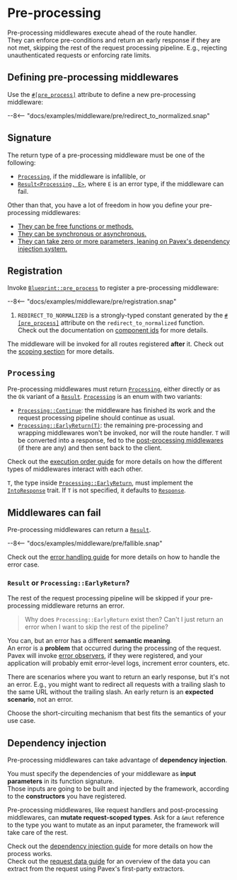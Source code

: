 # Pre-processing

Pre-processing middlewares execute ahead of the route handler.\
They can enforce pre-conditions and return an early response if they are not met,
skipping the rest of the request processing pipeline.
E.g., rejecting unauthenticated requests or enforcing rate limits.

## Defining pre-processing middlewares

Use the [`#[pre_process]`][pre_process_attr] attribute to define a new pre-processing middleware:

--8<-- "docs/examples/middleware/pre/redirect_to_normalized.snap"

## Signature

The return type of a pre-processing middleware must be one of the following:

- [`Processing`](#processing), if the middleware is infallible, or
- [`Result<Processing, E>`](#middlewares-can-fail), where `E` is an error type, if the middleware can fail.

Other than that, you have a lot of freedom in how you define your pre-processing middlewares:

- [They can be free functions or methods.](/guide/attributes/functions_and_methods.md)
- [They can be synchronous or asynchronous.](/guide/attributes/sync_or_async.md)
- [They can take zero or more parameters, leaning on Pavex's dependency injection system.](#dependency-injection)

## Registration

Invoke [`Blueprint::pre_process`](crate::blueprint::Blueprint::pre_process) to register a pre-processing middleware:

--8<-- "docs/examples/middleware/pre/registration.snap"

1. `REDIRECT_TO_NORMALIZED` is a strongly-typed constant generated by the [`#[pre_process]`][pre_process_attr] attribute on the `redirect_to_normalized` function.\
   Check out the documentation on [component ids](/guide/attributes/component_id.md) for more details.

The middleware will be invoked for all routes registered **after** it. Check out the [scoping section](scoping.md) for more details.

## `Processing`

Pre-processing middlewares must return [`Processing`][Processing], either directly or as the `Ok` variant of a [`Result`][Result].
[`Processing`][Processing] is an enum with two variants:

- [`Processing::Continue`][Processing::Continue]: the middleware has finished its work and the request processing pipeline should continue as usual.
- [`Processing::EarlyReturn(T)`][Processing::EarlyReturn]: the remaining pre-processing and wrapping middlewares won't be invoked, nor will the route handler.
  `T` will be converted into a response, fed to the [post-processing middlewares][post-processing] (if there are any) and then sent back to the client.

Check out the [execution order guide](execution_order.md#pre-and-post-early-return) for more details on how the different types of middlewares interact
with each other.

`T`, the type inside [`Processing::EarlyReturn`][Processing::EarlyReturn], must implement the
[`IntoResponse`][IntoResponse] trait.
If `T` is not specified, it defaults to [`Response`][Response].

## Middlewares can fail

Pre-processing middlewares can return a [`Result`][Result].

--8<-- "docs/examples/middleware/pre/fallible.snap"

Check out the [error handling guide](../errors/error_handlers.md) for more details on how to handle the error case.

### `Result` or `Processing::EarlyReturn`?

The rest of the request processing pipeline will be skipped if your pre-processing middleware returns an error.

> Why does `Processing::EarlyReturn` exist then? Can't I just return an error when I want to skip the rest of the pipeline?

You can, but an error has a different **semantic meaning**.\
An error is a **problem** that occurred during the processing of the request.
Pavex will invoke [error observers](../errors/error_observers.md), if they were registered, and your application will
probably emit error-level logs, increment error counters, etc.

There are scenarios where you want to return an early response, but it's not an error.
E.g., you might want to redirect all requests with a trailing slash to the same URL without the trailing slash.
An early return is an **expected scenario**, not an error.

Choose the short-circuiting mechanism that best fits the semantics of your use case.

## Dependency injection

Pre-processing middlewares can take advantage of **dependency injection**.

You must specify the dependencies of your middleware as **input parameters** in its function signature.\
Those inputs are going to be built and injected by the framework,
according to the **constructors** you have registered.

Pre-processing middlewares, like request handlers and post-processing middlewares,
can **mutate request-scoped types**.
Ask for a `&mut` reference to the type you want to mutate as an input parameter, the framework will take care of the rest.

Check out the [dependency injection guide](../dependency_injection/index.md) for more details
on how the process works.\
Check out the [request data guide](../request_data/index.md) for an overview of the data you can extract from the request
using Pavex's first-party extractors.

[IntoResponse]: /api_reference/pavex/response/trait.IntoResponse.html
[Response]: /api_reference/pavex/response/struct.Response.html
[Blueprint]: /api_reference/pavex/blueprint/struct.Blueprint.html
[Result]: https://doc.rust-lang.org/std/result/index.html
[Processing]: /api_reference/pavex/middleware/enum.Processing.html
[Processing::Continue]: /api_reference/pavex/middleware/enum.Processing.html#variant.Continue
[Processing::EarlyReturn]: /api_reference/pavex/middleware/enum.Processing.html#variant.EarlyReturn
[post-processing]: post_processing.md
[pre_process_attr]: /api_reference/pavex/attr.pre_process.html
